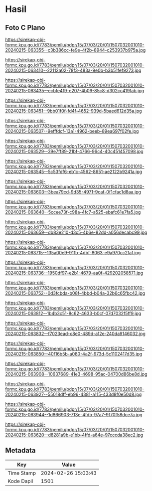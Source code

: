 # Hasil

## Foto C Plano

https://sirekap-obj-formc.kpu.go.id/7783/pemilu/pdpr/15/07/03/20/01/1507032001010-20240215-063355--c3b386cc-fe9e-4f2b-8944-c253937b975a.jpg

https://sirekap-obj-formc.kpu.go.id/7783/pemilu/pdpr/15/07/03/20/01/1507032001010-20240215-063410--22112a02-78f3-483a-9e0b-b3b51fef9273.jpg

https://sirekap-obj-formc.kpu.go.id/7783/pemilu/pdpr/15/07/03/20/01/1507032001010-20240215-063435--ecbfe4f9-e207-4b09-85c8-d302cc419fab.jpg

https://sirekap-obj-formc.kpu.go.id/7783/pemilu/pdpr/15/07/03/20/01/1507032001010-20240215-063451--9bb01f0f-fd4f-4652-939d-5baed612d35a.jpg

https://sirekap-obj-formc.kpu.go.id/7783/pemilu/pdpr/15/07/03/20/01/1507032001010-20240215-063507--9efffdcf-13a1-4962-beeb-89ea697f02fe.jpg

https://sirekap-obj-formc.kpu.go.id/7783/pemilu/pdpr/15/07/03/20/01/1507032001010-20240215-063529--39e7ff89-21bf-4766-96c4-40c451457098.jpg

https://sirekap-obj-formc.kpu.go.id/7783/pemilu/pdpr/15/07/03/20/01/1507032001010-20240215-063545--5c53fdf6-eb1c-4562-8651-ae2122b9241a.jpg

https://sirekap-obj-formc.kpu.go.id/7783/pemilu/pdpr/15/07/03/20/01/1507032001010-20240215-063603--3bea79cd-9d35-4971-9caf-0f1cfac1d8aa.jpg

https://sirekap-obj-formc.kpu.go.id/7783/pemilu/pdpr/15/07/03/20/01/1507032001010-20240215-063640--5ccee73f-c98a-4fc7-a525-ebafc61e7fa5.jpg

https://sirekap-obj-formc.kpu.go.id/7783/pemilu/pdpr/15/07/03/20/01/1507032001010-20240215-063659--db83e210-d3c5-4b6e-82dd-a056decabc99.jpg

https://sirekap-obj-formc.kpu.go.id/7783/pemilu/pdpr/15/07/03/20/01/1507032001010-20240215-063715--135a00e9-911b-4dbf-8063-e9a970cc2faf.jpg

https://sirekap-obj-formc.kpu.go.id/7783/pemilu/pdpr/15/07/03/20/01/1507032001010-20240215-063736--1950df97-e2b1-4679-aa0f-429202058571.jpg

https://sirekap-obj-formc.kpu.go.id/7783/pemilu/pdpr/15/07/03/20/01/1507032001010-20240215-063752--0d3fcbda-b08f-4bbd-b04a-32b6c65fbc42.jpg

https://sirekap-obj-formc.kpu.go.id/7783/pemilu/pdpr/15/07/03/20/01/1507032001010-20240215-063812--1b4b3c51-8c62-4633-b0cf-07d7032f5ff9.jpg

https://sirekap-obj-formc.kpu.go.id/7783/pemilu/pdpr/15/07/03/20/01/1507032001010-20240215-063832--f7023ead-c8e0-489d-a12e-240da9146032.jpg

https://sirekap-obj-formc.kpu.go.id/7783/pemilu/pdpr/15/07/03/20/01/1507032001010-20240215-063850--40f16b5b-a080-4a2f-973d-5c1102417d35.jpg

https://sirekap-obj-formc.kpu.go.id/7783/pemilu/pdpr/15/07/03/20/01/1507032001010-20240215-063908--10637689-41e3-4698-95ac-04700d86be8d.jpg

https://sirekap-obj-formc.kpu.go.id/7783/pemilu/pdpr/15/07/03/20/01/1507032001010-20240215-063927--55018dff-eb96-4381-a115-433d8f0e50d8.jpg

https://sirekap-obj-formc.kpu.go.id/7783/pemilu/pdpr/15/07/03/20/01/1507032001010-20240215-063944--1d866903-713e-4fdb-97a7-9f70f58dce7a.jpg

https://sirekap-obj-formc.kpu.go.id/7783/pemilu/pdpr/15/07/03/20/01/1507032001010-20240215-063620--d8281a9b-e1bb-4ffd-a64e-97cccda38ec2.jpg


## Metadata

| Key        | Value               |
| ---------- | ------------------- |
| Time Stamp | 2024-02-26 15:03:43 |
| Kode Dapil | 1501                |



